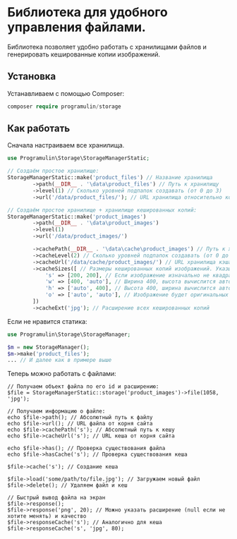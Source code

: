 Библиотека для удобного управления файлами.
=====================

Библиотека позволяет удобно работать с хранилищами файлов и генерировать кешированные копии изображений.

Установка
-----------------------------------

Устанавливаем c помощью Composer:

```php
composer require programulin/storage
```

Как работать
-----------------------------------

Сначала настраиваем все хранилища.


```php
use Programulin\Storage\StorageManagerStatic;

// Создаём простое хранилище:
StorageManagerStatic::make('product_files') // Название хранилища
        ->path(__DIR__ . '\data\product_files') // Путь к хранилищу
        ->level(1) // Сколько уровней подпапок создавать (от 0 до 3)
        ->url('/data/product_files/'); // URL хранилища относительно корня сайта

// Создаём простое хранилище + хранилище кешированных копий:
StorageManagerStatic::make('product_images')
        ->path(__DIR__ . '\data\product_images')
        ->level(1)
        ->url('/data/product_images/')

        ->cachePath(__DIR__ . '\data\cache\product_images') // Путь к хранилищу кеша
        ->cacheLevel(2) // Сколько уровней подпапок создавать (от 0 до 3)
        ->cacheUrl('/data/cache/product_images/') // URL хранилища кэша относительно корня сайта
        ->cacheSizes([ // Размеры кешированных копий изображений. Указываем название кеша, ширину и высоту
            's' => [200, 200], // Если изображение изначально не квадратное, с меньших сторон появятся белые полосы
            'w' => [400, 'auto'], // Ширина 400, высота вычислится автоматически
            'h' => ['auto', 400], // Высота 400, ширина вычислится автоматически
            'o' => ['auto', 'auto'], // Изображение будет оригинальных размеров
        ])
        ->cacheExt('jpg'); // Расширение всех кешированных копий
```

Если не нравится статика:
```php
use Programulin\Storage\StorageManager;

$m = new StorageManager();
$m->make('product_files');
... // И далее как в примере выше
```

Теперь можно работать с файлами:

```
// Получаем объект файла по его id и расширению:
$file = StorageManagerStatic::storage('product_images')->file(1058, 'jpg');

// Получаем информацию о файле:
echo $file->path(); // Абсолютный путь к файлу
echo $file->url(); // URL файла от корня сайта
echo $file->cachePath('s'); // Абсолютный путь к кешу
echo $file->cacheUrl('s'); // URL кеша от корня сайта

echo $file->has(); // Проверка существования файла
echo $file->hasCache('s'); // Проверка существования кеша

$file->cache('s'); // Создание кеша

$file->load('some/path/to/file.jpg'); // Загружаем новый файл
$file->delete(); // Удаляем файл и кеш

// Быстрый вывод файла на экран
$file->response();
$file->response('png', 20); // Можно указать расширение (null если не хотите менять) и качество
$file->responseCache('s'); // Аналогично для кеша
$file->responseCache('s', 'jpg', 80);
```